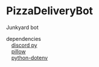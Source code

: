 # PizzaDeliveryBot
Junkyard bot

dependencies  
  &emsp;[discord py](https://discordpy.readthedocs.io/en/stable/intro.html)  
  &emsp;[pillow](https://pillow.readthedocs.io/en/stable/installation.html)  
  &emsp;[python-dotenv](https://pypi.org/project/python-dotenv/)  
